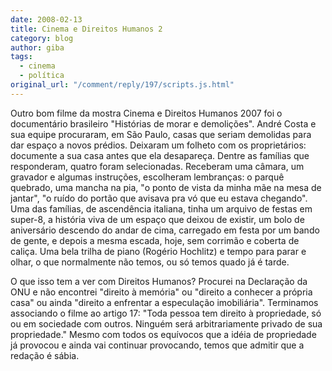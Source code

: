 ```yaml
---
date: 2008-02-13
title: Cinema e Direitos Humanos 2
category: blog
author: giba
tags:
  - cinema
  - política
original_url: "/comment/reply/197/scripts.js.html"
---
```


Outro bom filme da mostra Cinema e Direitos Humanos 2007 foi o documentário brasileiro "Histórias de morar e demolições". André Costa e sua equipe procuraram, em São Paulo, casas que seriam demolidas para dar espaço a novos prédios. Deixaram um folheto com os proprietários: documente a sua casa antes que ela desapareça. Dentre as famílias que responderam, quatro foram selecionadas. Receberam uma câmara, um gravador e algumas instruções, escolheram lembranças: o parquê quebrado, uma mancha na pia, "o ponto de vista da minha mãe na mesa de jantar", "o ruído do portão que avisava pra vó que eu estava chegando". Uma das famílias, de ascendência italiana, tinha um arquivo de festas em super-8, a história viva de um espaço que deixou de existir, um bolo de aniversário descendo do andar de cima, carregado em festa por um bando de gente, e depois a mesma escada, hoje, sem corrimão e coberta de caliça. Uma bela trilha de piano (Rogério Hochlitz) e tempo para parar e olhar, o que normalmente não temos, ou só temos quado já é tarde.

O que isso tem a ver com Direitos Humanos? Procurei na Declaração da ONU e não encontrei "direito à memória" ou "direito a conhecer a própria casa" ou ainda "direito a enfrentar a especulação imobiliária". Terminamos associando o filme ao artigo 17: "Toda pessoa tem direito à propriedade, só ou em sociedade com outros. Ninguém será arbitrariamente privado de sua propriedade." Mesmo com todos os equívocos que a idéia de propriedade já provocou e ainda vai continuar provocando, temos que admitir que a redação é sábia.
